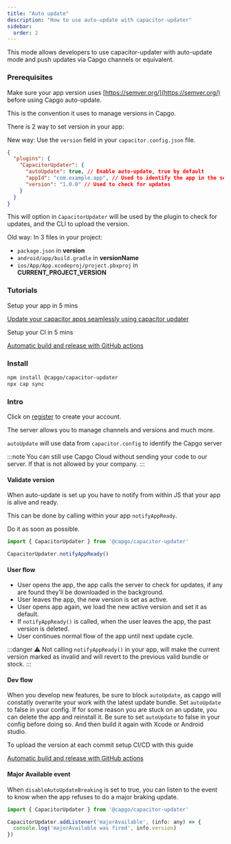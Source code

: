 ```yaml
---
title: "Auto update"
description: "How to use auto-update with capacitor-updater"
sidebar:
  order: 2
---
```


This mode allows developers to use capacitor-updater with auto-update mode and push updates via Capgo channels or equivalent.

### Prerequisites

Make sure your app version uses [https://semver.org/](https://semver.org/) before using Capgo auto-update.

This is the convention it uses to manage versions in Capgo.

There is 2 way to set version in your app:

New way: Use the `version` field in your `capacitor.config.json` file.

```json
{
  "plugins": {
    "CapacitorUpdater": {
      "autoUpdate": true, // Enable auto-update, true by default
      "appId": "com.example.app", // Used to identify the app in the server
      "version": "1.0.0" // Used to check for updates
    }
  }
}
```
This will option in `CapacitorUpdater` will be used by the plugin to check for updates, and the CLI to upload the version.

Old way:
In 3 files in your project:

* `package.json` in **version**
* `android/app/build.gradle` in **versionName**
* `ios/App/App.xcodeproj/project.pbxproj` in **CURRENT\_PROJECT\_VERSION**

### Tutorials

Setup your app in 5 mins

[Update your capacitor apps seamlessly using capacitor updater](https://capgo.app/blog/update-your-capacitor-apps-seamlessly-using-capacitor-updater)

Setup your CI in 5 mins

[Automatic build and release with GitHub actions](https://capgo.app/blog/automatic-build-and-release-with-github-actions)



### Install

```bash
npm install @capgo/capacitor-updater
npx cap sync
```

### Intro

Click on [register](https://capgo.app) to create your account.

The server allows you to manage channels and versions and much more.

`autoUpdate` will use data from `capacitor.config` to identify the Capgo server

:::note
You can still use Capgo Cloud without sending your code to our server. If that is not allowed by your company.
:::

#### Validate version

When auto-update is set up you have to notify from within JS that your app is alive and ready.

This can be done by calling within your app `notifyAppReady`.

Do it as soon as possible.

```ts
import { CapacitorUpdater } from '@capgo/capacitor-updater'

CapacitorUpdater.notifyAppReady()
```

#### User flow
* User opens the app, the app calls the server to check for updates, if any are found they'll be downloaded in the background.
* User leaves the app, the new version is set as active.
* User opens app again, we load the new active version and set it as default.
* If `notifyAppReady()` is called, when the user leaves the app, the past version is deleted.
* User continues normal flow of the app until next update cycle.

:::danger
⚠️ Not calling `notifyAppReady()` in your app, will make the current version marked as invalid and will revert to the previous valid bundle or stock.
:::

#### Dev flow

When you develop new features, be sure to block `autoUpdate`, as capgo will constatly overwrite your work with the latest update bundle.
Set `autoUpdate` to false in your config. 
If for some reason you are stuck on an update, you can delete the app and reinstall it.
Be sure to set `autoUpdate` to false in your config before doing so.
And then build it again with Xcode or Android studio.

To upload the version at each commit setup CI/CD with this guide

[Automatic build and release with GitHub actions](https://capgo.app/blog/automatic-build-and-release-with-github-actions)

#### Major Available event

When `disableAutoUpdateBreaking` is set to true, you can listen to the event to know when the app refuses to do a major braking update.

```jsx
import { CapacitorUpdater } from '@capgo/capacitor-updater'

CapacitorUpdater.addListener('majorAvailable', (info: any) => {
  console.log('majorAvailable was fired', info.version)
})
```
